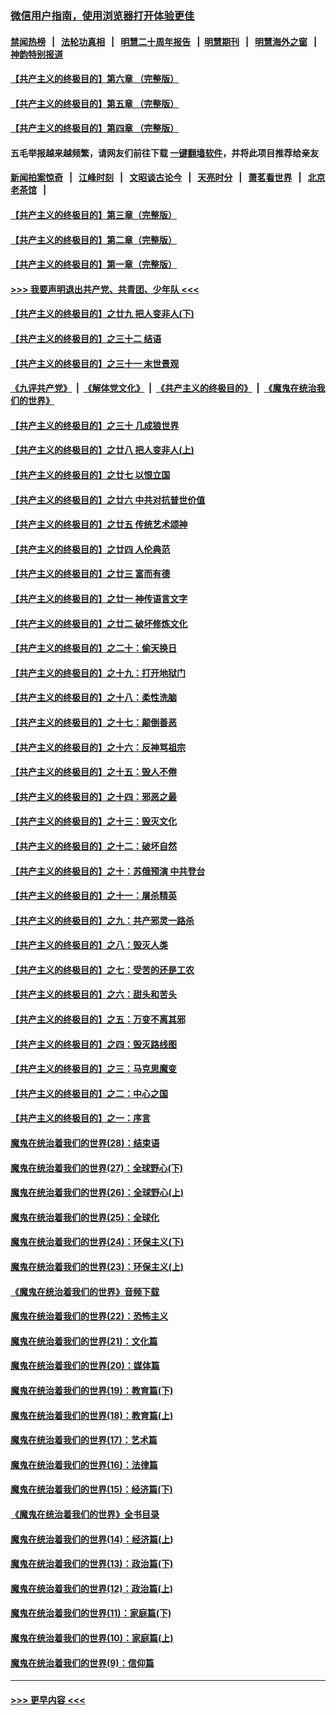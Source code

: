 ### [微信用户指南，使用浏览器打开体验更佳](https://github.com/gfw-breaker/banned-news1/blob/master/indexes/wechat-guide.md?t=0)
#### [禁闻热榜](热点新闻.md?t=0)  &nbsp;&nbsp;|&nbsp;&nbsp; [法轮功真相](https://github.com/gfw-breaker/truth/blob/master/README.md?t=0) &nbsp;&nbsp;|&nbsp;&nbsp; [明慧二十周年报告](https://github.com/gfw-breaker/mh-reports/blob/master/README.md?t=0) &nbsp;&nbsp;|&nbsp;&nbsp;[明慧期刊](https://github.com/gfw-breaker/mh-qikan) &nbsp;&nbsp;|&nbsp;&nbsp; [明慧海外之窗](https://github.com/gfw-breaker/mh-news/blob/master/README.md?t=0) &nbsp;&nbsp;|&nbsp;&nbsp; [神韵特别报道](https://github.com/gfw-breaker/mh-news/blob/master/shenyun.md?t=0)
#### [【共产主义的终极目的】第六章 （完整版）](../pages/nsc422/n11428913.md?t=02061711) 
#### [【共产主义的终极目的】第五章 （完整版）](../pages/nsc422/n11428912.md?t=02061711) 
#### [【共产主义的终极目的】第四章 （完整版）](../pages/nsc422/n11428907.md?t=02061711) 
#### 五毛举报越来越频繁，请网友们前往下载 [一键翻墙软件](https://github.com/gfw-breaker/ssr-accounts)，并将此项目推荐给亲友
#### [新闻拍案惊奇](https://github.com/gfw-breaker/banned-news1/blob/master/pages/link4.md) &nbsp;&nbsp;|&nbsp;&nbsp; [江峰时刻](https://github.com/gfw-breaker/banned-news1/blob/master/pages/link4.md) &nbsp;&nbsp;|&nbsp;&nbsp; [文昭谈古论今](https://github.com/gfw-breaker/banned-news1/blob/master/pages/link4.md) &nbsp;&nbsp;|&nbsp;&nbsp; [天亮时分](https://github.com/gfw-breaker/banned-news1/blob/master/pages/link4.md) &nbsp;&nbsp;|&nbsp;&nbsp; [萧茗看世界](https://github.com/gfw-breaker/banned-news1/blob/master/pages/link4.md) &nbsp;&nbsp;|&nbsp;&nbsp; [北京老茶馆](https://github.com/gfw-breaker/banned-news1/blob/master/pages/link4.md) &nbsp;&nbsp;|&nbsp;&nbsp; 
#### [【共产主义的终极目的】第三章（完整版）](../pages/nsc422/n11428848.md?t=02061711) 
#### [【共产主义的终极目的】第二章（完整版）](../pages/nsc422/n11428831.md?t=02061711) 
#### [【共产主义的终极目的】第一章（完整版）](../pages/nsc422/n11417651.md?t=02061711) 
#### [>>> 我要声明退出共产党、共青团、少年队 <<<](https://github.com/begood0513/goodnews/blob/master/quit/letter.md) 
#### [【共产主义的终极目的】之廿九 把人变非人(下)](../pages/nsc422/n11344140.md?t=02061711) 
#### [【共产主义的终极目的】之三十二 结语](../pages/nsc422/n11360535.md?t=02061711) 
#### [【共产主义的终极目的】之三十一 末世景观](../pages/nsc422/n11351129.md?t=02061711) 
#### [《九评共产党》](https://github.com/begood0513/9ping.md/blob/master/README.md) &nbsp;|&nbsp; [《解体党文化》](../../../../jtdwh.md/blob/master/README.md)  &nbsp;|&nbsp; [《共产主义的终极目的》](../../../../gczydzjmd.md/blob/master/README.md) &nbsp;|&nbsp; [《魔鬼在统治我们的世界》](../../../../mgztzwmdsj.md/blob/master/README.md) 
#### [【共产主义的终极目的】之三十 几成狼世界](../pages/nsc422/n11348280.md?t=02061711) 
#### [【共产主义的终极目的】之廿八 把人变非人(上)](../pages/nsc422/n11340492.md?t=02061711) 
#### [【共产主义的终极目的】之廿七 以恨立国](../pages/nsc422/n11336944.md?t=02061711) 
#### [【共产主义的终极目的】之廿六 中共对抗普世价值](../pages/nsc422/n11324785.md?t=02061711) 
#### [【共产主义的终极目的】之廿五 传统艺术颂神](../pages/nsc422/n11296396.md?t=02061711) 
#### [【共产主义的终极目的】之廿四 人伦典范](../pages/nsc422/n11296397.md?t=02061711) 
#### [【共产主义的终极目的】之廿三 富而有德](../pages/nsc422/n11283598.md?t=02061711) 
#### [【共产主义的终极目的】之廿一 神传语言文字](../pages/nsc422/n11263265.md?t=02061711) 
#### [【共产主义的终极目的】之廿二 破坏修炼文化](../pages/nsc422/n11245728.md?t=02061711) 
#### [【共产主义的终极目的】之二十：偷天换日](../pages/nsc422/n11238846.md?t=02061711) 
#### [【共产主义的终极目的】之十九：打开地狱门](../pages/nsc422/n11206376.md?t=02061711) 
#### [【共产主义的终极目的】之十八：柔性洗脑](../pages/nsc422/n11199994.md?t=02061711) 
#### [【共产主义的终极目的】之十七：颠倒善恶](../pages/nsc422/n11179782.md?t=02061711) 
#### [【共产主义的终极目的】之十六：反神骂祖宗](../pages/nsc422/n11166798.md?t=02061711) 
#### [【共产主义的终极目的】之十五：毁人不倦](../pages/nsc422/n11166792.md?t=02061711) 
#### [【共产主义的终极目的】之十四：邪恶之最](../pages/nsc422/n11150249.md?t=02061711) 
#### [【共产主义的终极目的】之十三：毁灭文化](../pages/nsc422/n11135227.md?t=02061711) 
#### [【共产主义的终极目的】之十二：破坏自然](../pages/nsc422/n11135214.md?t=02061711) 
#### [【共产主义的终极目的】之十：苏俄预演 中共登台](../pages/nsc422/n11118424.md?t=02061711) 
#### [【共产主义的终极目的】之十一：屠杀精英](../pages/nsc422/n11118442.md?t=02061711) 
#### [【共产主义的终极目的】之九：共产邪灵一路杀](../pages/nsc422/n11114139.md?t=02061711) 
#### [【共产主义的终极目的】之八：毁灭人类](../pages/nsc422/n11108503.md?t=02061711) 
#### [【共产主义的终极目的】之七：受苦的还是工农](../pages/nsc422/n11101809.md?t=02061711) 
#### [【共产主义的终极目的】之六：甜头和苦头](../pages/nsc422/n11096971.md?t=02061711) 
#### [【共产主义的终极目的】之五：万变不离其邪](../pages/nsc422/n11091285.md?t=02061711) 
#### [【共产主义的终极目的】之四：毁灭路线图](../pages/nsc422/n11086284.md?t=02061711) 
#### [【共产主义的终极目的】之三：马克思魔变](../pages/nsc422/n11061941.md?t=02061711) 
#### [【共产主义的终极目的】之二：中心之国](../pages/nsc422/n11047728.md?t=02061711) 
#### [【共产主义的终极目的】之一：序言](../pages/nsc422/n11086077.md?t=02061711) 
#### [魔鬼在统治着我们的世界(28)：结束语](../pages/nsc422/n10936246.md?t=02061711) 
#### [魔鬼在统治着我们的世界(27)：全球野心(下)](../pages/nsc422/n10928319.md?t=02061711) 
#### [魔鬼在统治着我们的世界(26)：全球野心(上)](../pages/nsc422/n10900318.md?t=02061711) 
#### [魔鬼在统治着我们的世界(25)：全球化](../pages/nsc422/n10788205.md?t=02061711) 
#### [魔鬼在统治着我们的世界(24)：环保主义(下)](../pages/nsc422/n10695307.md?t=02061711) 
#### [魔鬼在统治着我们的世界(23)：环保主义(上)](../pages/nsc422/n10688613.md?t=02061711) 
#### [《魔鬼在统治着我们的世界》音频下载](../pages/nsc422/n10635553.md?t=02061711) 
#### [魔鬼在统治着我们的世界(22)：恐怖主义](../pages/nsc422/n10614727.md?t=02061711) 
#### [魔鬼在统治着我们的世界(21)：文化篇](../pages/nsc422/n10597706.md?t=02061711) 
#### [魔鬼在统治着我们的世界(20)：媒体篇](../pages/nsc422/n10586579.md?t=02061711) 
#### [魔鬼在统治着我们的世界(19)：教育篇(下)](../pages/nsc422/n10564808.md?t=02061711) 
#### [魔鬼在统治着我们的世界(18)：教育篇(上)](../pages/nsc422/n10526970.md?t=02061711) 
#### [魔鬼在统治着我们的世界(17)：艺术篇](../pages/nsc422/n10499093.md?t=02061711) 
#### [魔鬼在统治着我们的世界(16)：法律篇](../pages/nsc422/n10485969.md?t=02061711) 
#### [魔鬼在统治着我们的世界(15)：经济篇(下)](../pages/nsc422/n10469975.md?t=02061711) 
#### [《魔鬼在统治着我们的世界》全书目录](../pages/nsc422/n10464261.md?t=02061711) 
#### [魔鬼在统治着我们的世界(14)：经济篇(上)](../pages/nsc422/n10457370.md?t=02061711) 
#### [魔鬼在统治着我们的世界(13)：政治篇(下)](../pages/nsc422/n10448270.md?t=02061711) 
#### [魔鬼在统治着我们的世界(12)：政治篇(上)](../pages/nsc422/n10444576.md?t=02061711) 
#### [魔鬼在统治着我们的世界(11)：家庭篇(下)](../pages/nsc422/n10440961.md?t=02061711) 
#### [魔鬼在统治着我们的世界(10)：家庭篇(上)](../pages/nsc422/n10435448.md?t=02061711) 
#### [魔鬼在统治着我们的世界(9)：信仰篇](../pages/nsc422/n10432159.md?t=02061711) 

----
#### [ >>> 更早内容 <<< ](../indexes/nsc422-earlier.md)
